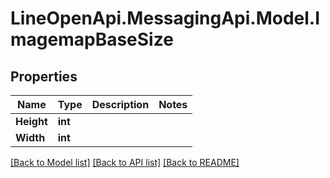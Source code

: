 # LineOpenApi.MessagingApi.Model.ImagemapBaseSize

## Properties

Name | Type | Description | Notes
------------ | ------------- | ------------- | -------------
**Height** | **int** |  | 
**Width** | **int** |  | 

[[Back to Model list]](../README.md#documentation-for-models) [[Back to API list]](../README.md#documentation-for-api-endpoints) [[Back to README]](../README.md)

